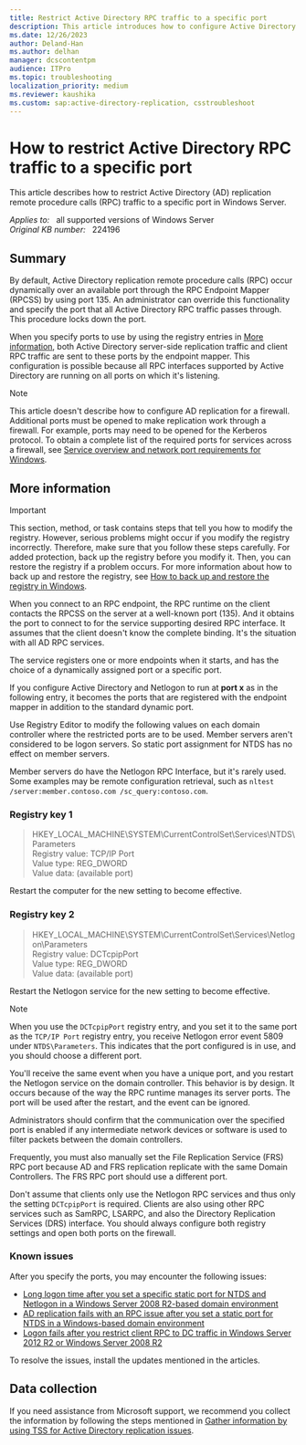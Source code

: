 ```yaml
---
title: Restrict Active Directory RPC traffic to a specific port
description: This article introduces how to configure Active Directory replication remote procedure calls traffic to a specific port.
ms.date: 12/26/2023
author: Deland-Han
ms.author: delhan
manager: dcscontentpm
audience: ITPro
ms.topic: troubleshooting
localization_priority: medium
ms.reviewer: kaushika
ms.custom: sap:active-directory-replication, csstroubleshoot
---
```

# How to restrict Active Directory RPC traffic to a specific port  

This article describes how to restrict Active Directory (AD) replication remote procedure calls (RPC) traffic to a specific port in Windows Server.

_Applies to:_ &nbsp; all supported versions of Windows Server  
_Original KB number:_ &nbsp; 224196

## Summary

By default, Active Directory replication remote procedure calls (RPC) occur dynamically over an available port through the RPC Endpoint Mapper (RPCSS) by using port 135. An administrator can override this functionality and specify the port that all Active Directory RPC traffic passes through. This procedure locks down the port.

When you specify ports to use by using the registry entries in [More information](#more-information), both Active Directory server-side replication traffic and client RPC traffic are sent to these ports by the endpoint mapper. This configuration is possible because all RPC interfaces supported by Active Directory are running on all ports on which it's listening.

> [!NOTE]
> This article doesn't describe how to configure AD replication for a firewall. Additional ports must be opened to make replication work through a firewall. For example, ports may need to be opened for the Kerberos protocol. To obtain a complete list of the required ports for services across a firewall, see [Service overview and network port requirements for Windows](../networking/service-overview-and-network-port-requirements.md).  

## More information

> [!IMPORTANT]
> This section, method, or task contains steps that tell you how to modify the registry. However, serious problems might occur if you modify the registry incorrectly. Therefore, make sure that you follow these steps carefully. For added protection, back up the registry before you modify it. Then, you can restore the registry if a problem occurs. For more information about how to back up and restore the registry, see [How to back up and restore the registry in Windows](https://support.microsoft.com/help/322756).

When you connect to an RPC endpoint, the RPC runtime on the client contacts the RPCSS on the server at a well-known port (135). And it obtains the port to connect to for the service supporting desired RPC interface. It assumes that the client doesn't know the complete binding. It's the situation with all AD RPC services.

The service registers one or more endpoints when it starts, and has the choice of a dynamically assigned port or a specific port.

If you configure Active Directory and Netlogon to run at **port x** as in the following entry, it becomes the ports that are registered with the endpoint mapper in addition to the standard dynamic port.

Use Registry Editor to modify the following values on each domain controller where the restricted ports are to be used. Member servers aren't considered to be logon servers. So static port assignment for NTDS has no effect on member servers.

Member servers do have the Netlogon RPC Interface, but it's rarely used. Some examples may be remote configuration retrieval, such as `nltest /server:member.contoso.com /sc_query:contoso.com`.

### Registry key 1

> HKEY_LOCAL_MACHINE\SYSTEM\CurrentControlSet\Services\NTDS\Parameters  
> Registry value: TCP/IP Port  
> Value type: REG_DWORD  
> Value data: (available port)

Restart the computer for the new setting to become effective.

### Registry key 2

> HKEY_LOCAL_MACHINE\SYSTEM\CurrentControlSet\Services\Netlogon\Parameters  
> Registry value: DCTcpipPort  
> Value type: REG_DWORD  
> Value data: (available port)

Restart the Netlogon service for the new setting to become effective.

> [!NOTE]
> When you use the `DCTcpipPort` registry entry, and you set it to the same port as the `TCP/IP Port` registry entry, you receive Netlogon error event 5809 under `NTDS\Parameters`. This indicates that the port configured is in use, and you should choose a different port.

You'll receive the same event when you have a unique port, and you restart the Netlogon service on the domain controller. This behavior is by design. It occurs because of the way the RPC runtime manages its server ports. The port will be used after the restart, and the event can be ignored.

Administrators should confirm that the communication over the specified port is enabled if any intermediate network devices or software is used to filter packets between the domain controllers.

Frequently, you must also manually set the File Replication Service (FRS) RPC port because AD and FRS replication replicate with the same Domain Controllers. The FRS RPC port should use a different port.

Don't assume that clients only use the Netlogon RPC services and thus only the setting `DCTcpipPort` is required. Clients are also using other RPC services such as SamRPC, LSARPC, and also the Directory Replication Services (DRS) interface. You should always configure both registry settings and open both ports on the firewall.

### Known issues

After you specify the ports, you may encounter the following issues:

- [Long logon time after you set a specific static port for NTDS and Netlogon in a Windows Server 2008 R2-based domain environment](https://support.microsoft.com/help/2827870)
- [AD replication fails with an RPC issue after you set a static port for NTDS in a Windows-based domain environment](https://support.microsoft.com/help/2912805)
- [Logon fails after you restrict client RPC to DC traffic in Windows Server 2012 R2 or Windows Server 2008 R2](https://support.microsoft.com/help/2987849)

To resolve the issues, install the updates mentioned in the articles.

## Data collection

If you need assistance from Microsoft support, we recommend you collect the information by following the steps mentioned in [Gather information by using TSS for Active Directory replication issues](../../windows-client/windows-troubleshooters/gather-information-using-tss-ad-replication.md).
